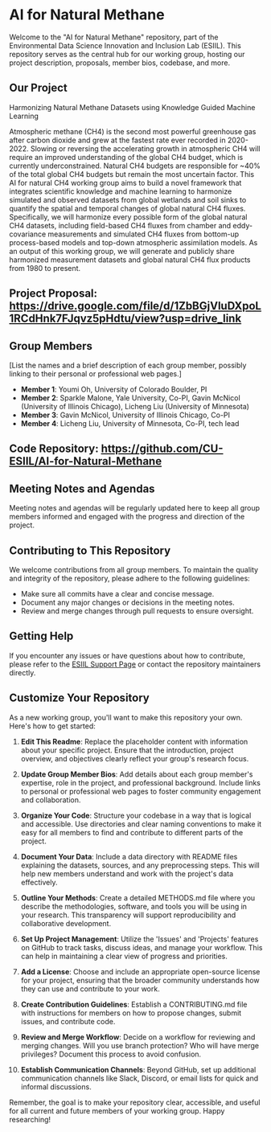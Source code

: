 # AI for Natural Methane

Welcome to the "AI for Natural Methane" repository, part of the Environmental Data Science Innovation and Inclusion Lab (ESIIL). This repository serves as the central hub for our working group, hosting our project description, proposals, member bios, codebase, and more.

## Our Project

Harmonizing Natural Methane Datasets using Knowledge Guided Machine Learning

Atmospheric methane (CH4) is the second most powerful greenhouse gas after carbon dioxide and grew at the fastest rate ever recorded in 2020-2022. Slowing or reversing the accelerating growth in atmospheric CH4 will require an improved understanding of the global CH4 budget, which is currently underconstrained. Natural CH4 budgets are responsible for ~40% of the total global CH4 budgets but remain the most uncertain factor. This AI for natural CH4 working group aims to build a novel framework that integrates scientific knowledge and machine learning to harmonize simulated and observed datasets from global wetlands and soil sinks to quantify the spatial and temporal changes of global natural CH4 fluxes. Specifically, we will harmonize every possible form of the global natural CH4 datasets, including field-based CH4 fluxes from chamber and eddy-covariance measurements and simulated CH4 fluxes from bottom-up process-based models and top-down atmospheric assimilation models. As an output of this working group, we will generate and publicly share harmonized measurement datasets and global natural CH4 flux products from 1980 to present.


## Project Proposal: <https://drive.google.com/file/d/1ZbBGjVluDXpoL1RCdHnk7FJqvz5pHdtu/view?usp=drive_link>

## Group Members

[List the names and a brief description of each group member, possibly linking to their personal or professional web pages.]

- **Member 1**: Youmi Oh, University of Colorado Boulder, PI
- **Member 2**: Sparkle Malone, Yale University, Co-PI, Gavin McNicol (University of Illinois Chicago), Licheng Liu (University of Minnesota)
- **Member 3**: Gavin McNicol, University of Illinois Chicago, Co-PI
- **Member 4**: Licheng Liu, University of Minnesota, Co-PI, tech lead

## Code Repository: <https://github.com/CU-ESIIL/AI-for-Natural-Methane>

## Meeting Notes and Agendas

Meeting notes and agendas will be regularly updated here to keep all group members informed and engaged with the progress and direction of the project.

## Contributing to This Repository

We welcome contributions from all group members. To maintain the quality and integrity of the repository, please adhere to the following guidelines:

- Make sure all commits have a clear and concise message.
- Document any major changes or decisions in the meeting notes.
- Review and merge changes through pull requests to ensure oversight.

## Getting Help

If you encounter any issues or have questions about how to contribute, please refer to the [ESIIL Support Page](https://esiil.org/support) or contact the repository maintainers directly.

## Customize Your Repository

As a new working group, you'll want to make this repository your own. Here's how to get started:

1. **Edit This Readme**: Replace the placeholder content with information about your specific project. Ensure that the introduction, project overview, and objectives clearly reflect your group's research focus.

2. **Update Group Member Bios**: Add details about each group member's expertise, role in the project, and professional background. Include links to personal or professional web pages to foster community engagement and collaboration.

3. **Organize Your Code**: Structure your codebase in a way that is logical and accessible. Use directories and clear naming conventions to make it easy for all members to find and contribute to different parts of the project.

4. **Document Your Data**: Include a data directory with README files explaining the datasets, sources, and any preprocessing steps. This will help new members understand and work with the project's data effectively.

5. **Outline Your Methods**: Create a detailed METHODS.md file where you describe the methodologies, software, and tools you will be using in your research. This transparency will support reproducibility and collaborative development.

6. **Set Up Project Management**: Utilize the 'Issues' and 'Projects' features on GitHub to track tasks, discuss ideas, and manage your workflow. This can help in maintaining a clear view of progress and priorities.

7. **Add a License**: Choose and include an appropriate open-source license for your project, ensuring that the broader community understands how they can use and contribute to your work.

8. **Create Contribution Guidelines**: Establish a CONTRIBUTING.md file with instructions for members on how to propose changes, submit issues, and contribute code.

9. **Review and Merge Workflow**: Decide on a workflow for reviewing and merging changes. Will you use branch protection? Who will have merge privileges? Document this process to avoid confusion.

10. **Establish Communication Channels**: Beyond GitHub, set up additional communication channels like Slack, Discord, or email lists for quick and informal discussions.

Remember, the goal is to make your repository clear, accessible, and useful for all current and future members of your working group. Happy researching!

